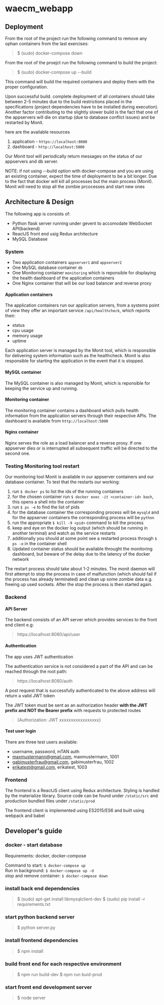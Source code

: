 # waecm_webapp

## Deployment
From the root of the project run the following command to remove any ophan containers from the last exercises:
> $ (sudo) docker-compose down

From the root of the proejct run the following command to build the project:
> $ (sudo) docker-compose up --build

This command will build the required containers and deploy them with the proper configuration.

Upon successful build. complete deployment of all containers should take between 2-5 minutes due to the build restrictions placed in the specifications (project dependencies have to be 
installed during execution). Another factor contributing to the slightly slower build is the fact that one of the appservers will die on startup (due to database conflict issues) and 
be restarted by Monit.

here are the available resources

1. application - `https://localhost:8080`
2. dashboard - `http://localhost:5000`

Our Monit tool will periodically return messages on the status of our appservers and db server.


NOTE: if not using --build option with docker-compose and you are using an existing container, expect the time of deployment to be a bit longer. Due to the fact that
docker will kill all processes but the main process (Monit). Monit will need to stop all the zombie prcocesses and start new ones
## Architecture & Design
The following app is consists of:

- Python flask server running under gevent to accomodate WebSocket API(backend)
- ReactJS front end usig Redux architecture
- MySQL Database

### System
- Two application containers `appserver1` and `appserver2`
- One MySQL database container `db`
- One Monitoring container `monitoring` which is reponsible for displaying the health dashboard of the application containers
- One Nginx container that will be our load balancer and reverse proxy

#### Application containers
The application containers run our application servers, from a systems point of view they offer an important service `/api/healthcheck`,
which reports their:

- status
- cpu usage
- memory usage
- uptime

Each application server is managed by the Monit tool, which is responsible for delivering system information such as the healthcheck. Monit
is also responsible for starting the application in the event that it is stopped.

#### MySQL container
The MySQL container is also managed by Monit, which is reponsible for keeping the service up and running.

#### Monitoring container
The monitoring container contains a dashboard which pulls health information from the application servers through their respective APIs.
The dashboard is available from `http://localhost:5000`

#### Nginx container
Nginx serves the role as a load balancer and a reverse proxy. If one appserver dies or is interrupted all subsequent traffic will be directed to 
the second one.

### Testing Monitoring tool restart
Our monitoring tool Monit is available in our appserver containers and our database container. To test that the restarts our working:

1. run `$ docker ps` to list the ids of the running containers
2. for the chosen container run `$ docker exec -it <container-id> bash`, this opens a shell into the container
3. run `$ ps -e` to find the list of pids
4. for the database container the corresponding process will be `mysqld` and for the appserver containers the corresponding process will be `python`
5. run the appropriate `$ kill -9 <pid>` command to kill the process
6. keep and eye on the docker log output (which should be running in another terminal) and watch as the service restarts
7. additionally you should at some point see a restarted process through `$ ps -e` in the container shell
8. Updated container status should be available throught the monitoring dashboard, but beware of the delay due to the latency of the docker network

The restart process should take about 1-2 minutes. The monit daemon will first attempt to stop the process in case of malfunction (which should fail if the process has already terminated)
and clean up some zombie data e.g. freeing up used sockets. After the stop the process is then started again.

### Backend
#### API Server
The backend consists of an API server which provides services to the front end client e.g:

> https://localhost:8080/api/user

#### Authentication
The app uses JWT authentication

The authentication service is not considered a part of the API and can be reached through the root path:

> https://localhost:8080/auth

A post request that is successfully authenticated to the above address will return a valid JWT token

The JWT token must be sent as an authorization header **with the JWT prefix and NOT the Bearer prefix** with requests to protected routes
> {Authorization: JWT xxxxxxxxxxxxxxxxx}

#### Test user login
There are three test users available:

- username, password, mTAN auth
- maxmustermann@gmail.com, maxmustermann, 1001
- gabimusterfrau@gmail.com, gabimusterfrau, 1002
- erikatest@gmail.com, erikatest, 1003


### Frontend
The frontend is a ReactJS client using Redux architecture. Styling is handled by the materialize library.
Source code can be found under ``/static/src`` and production bundled files under ``/static/prod``

The frontend client is implemented using ES2015/ES6 and built using webpack and babel

## Developer's guide 
### docker - start database
Requirements: docker, docker-compose

Command to start: ``$ docker-compose up``  
Run in background: ``$ docker-compose up -d``  
stop and remove container: ``$ docker-compose down``

### install back end dependencies
> $ (sudo) apt-get install libmysqlclient-dev
> $ (sudo) pip install -r requirements.txt

### start python backend server
> $ python server.py

### install frontend dependencies
> $ npm install

### build front end for each respective environment

> $ npm run build-dev
> $ npm run buid-prod

### start fromt end development server
>$ node server


